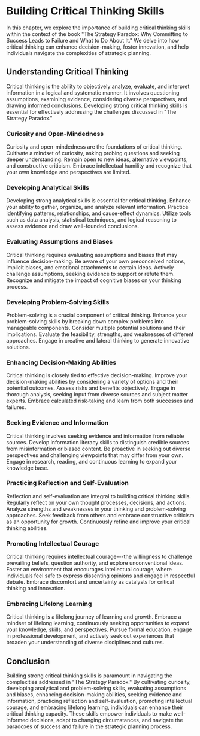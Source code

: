 Building Critical Thinking Skills
==========================================

In this chapter, we explore the importance of building critical thinking skills within the context of the book "The Strategy Paradox: Why Committing to Success Leads to Failure and What to Do About It." We delve into how critical thinking can enhance decision-making, foster innovation, and help individuals navigate the complexities of strategic planning.

Understanding Critical Thinking
-------------------------------

Critical thinking is the ability to objectively analyze, evaluate, and interpret information in a logical and systematic manner. It involves questioning assumptions, examining evidence, considering diverse perspectives, and drawing informed conclusions. Developing strong critical thinking skills is essential for effectively addressing the challenges discussed in "The Strategy Paradox."

### Curiosity and Open-Mindedness

Curiosity and open-mindedness are the foundations of critical thinking. Cultivate a mindset of curiosity, asking probing questions and seeking deeper understanding. Remain open to new ideas, alternative viewpoints, and constructive criticism. Embrace intellectual humility and recognize that your own knowledge and perspectives are limited.

### Developing Analytical Skills

Developing strong analytical skills is essential for critical thinking. Enhance your ability to gather, organize, and analyze relevant information. Practice identifying patterns, relationships, and cause-effect dynamics. Utilize tools such as data analysis, statistical techniques, and logical reasoning to assess evidence and draw well-founded conclusions.

### Evaluating Assumptions and Biases

Critical thinking requires evaluating assumptions and biases that may influence decision-making. Be aware of your own preconceived notions, implicit biases, and emotional attachments to certain ideas. Actively challenge assumptions, seeking evidence to support or refute them. Recognize and mitigate the impact of cognitive biases on your thinking process.

### Developing Problem-Solving Skills

Problem-solving is a crucial component of critical thinking. Enhance your problem-solving skills by breaking down complex problems into manageable components. Consider multiple potential solutions and their implications. Evaluate the feasibility, strengths, and weaknesses of different approaches. Engage in creative and lateral thinking to generate innovative solutions.

### Enhancing Decision-Making Abilities

Critical thinking is closely tied to effective decision-making. Improve your decision-making abilities by considering a variety of options and their potential outcomes. Assess risks and benefits objectively. Engage in thorough analysis, seeking input from diverse sources and subject matter experts. Embrace calculated risk-taking and learn from both successes and failures.

### Seeking Evidence and Information

Critical thinking involves seeking evidence and information from reliable sources. Develop information literacy skills to distinguish credible sources from misinformation or biased content. Be proactive in seeking out diverse perspectives and challenging viewpoints that may differ from your own. Engage in research, reading, and continuous learning to expand your knowledge base.

### Practicing Reflection and Self-Evaluation

Reflection and self-evaluation are integral to building critical thinking skills. Regularly reflect on your own thought processes, decisions, and actions. Analyze strengths and weaknesses in your thinking and problem-solving approaches. Seek feedback from others and embrace constructive criticism as an opportunity for growth. Continuously refine and improve your critical thinking abilities.

### Promoting Intellectual Courage

Critical thinking requires intellectual courage---the willingness to challenge prevailing beliefs, question authority, and explore unconventional ideas. Foster an environment that encourages intellectual courage, where individuals feel safe to express dissenting opinions and engage in respectful debate. Embrace discomfort and uncertainty as catalysts for critical thinking and innovation.

### Embracing Lifelong Learning

Critical thinking is a lifelong journey of learning and growth. Embrace a mindset of lifelong learning, continuously seeking opportunities to expand your knowledge, skills, and perspectives. Pursue formal education, engage in professional development, and actively seek out experiences that broaden your understanding of diverse disciplines and cultures.

Conclusion
----------

Building strong critical thinking skills is paramount in navigating the complexities addressed in "The Strategy Paradox." By cultivating curiosity, developing analytical and problem-solving skills, evaluating assumptions and biases, enhancing decision-making abilities, seeking evidence and information, practicing reflection and self-evaluation, promoting intellectual courage, and embracing lifelong learning, individuals can enhance their critical thinking capacity. These skills empower individuals to make well-informed decisions, adapt to changing circumstances, and navigate the paradoxes of success and failure in the strategic planning process.

